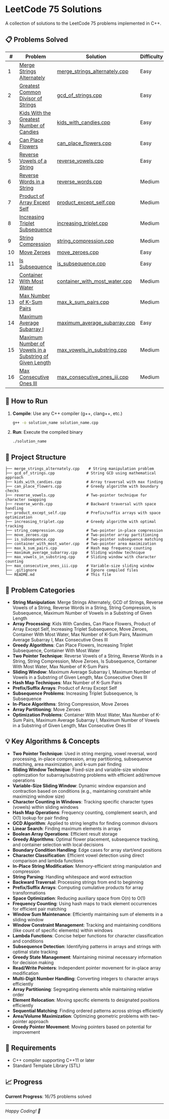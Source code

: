 # LeetCode 75 Solutions

A collection of solutions to the LeetCode 75 problems implemented in C++.

## 📋 Problems Solved

| # | Problem | Solution | Difficulty |
|---|---------|----------|------------|
| 1 | [Merge Strings Alternately](https://leetcode.com/problems/merge-strings-alternately/) | [merge_strings_alternately.cpp](merge_strings_alternately.cpp) | Easy |
| 2 | [Greatest Common Divisor of Strings](https://leetcode.com/problems/greatest-common-divisor-of-strings/) | [gcd_of_strings.cpp](gcd_of_strings.cpp) | Easy |
| 3 | [Kids With the Greatest Number of Candies](https://leetcode.com/problems/kids-with-the-greatest-number-of-candies/) | [kids_with_candies.cpp](kids_with_candies.cpp) | Easy |
| 4 | [Can Place Flowers](https://leetcode.com/problems/can-place-flowers/) | [can_place_flowers.cpp](can_place_flowers.cpp) | Easy |
| 5 | [Reverse Vowels of a String](https://leetcode.com/problems/reverse-vowels-of-a-string/) | [reverse_vowels.cpp](reverse_vowels.cpp) | Easy |
| 6 | [Reverse Words in a String](https://leetcode.com/problems/reverse-words-in-a-string/) | [reverse_words.cpp](reverse_words.cpp) | Medium |
| 7 | [Product of Array Except Self](https://leetcode.com/problems/product-of-array-except-self/) | [product_except_self.cpp](product_except_self.cpp) | Medium |
| 8 | [Increasing Triplet Subsequence](https://leetcode.com/problems/increasing-triplet-subsequence/) | [increasing_triplet.cpp](increasing_triplet.cpp) | Medium |
| 9 | [String Compression](https://leetcode.com/problems/string-compression/) | [string_compression.cpp](string_compression.cpp) | Medium |
| 10 | [Move Zeroes](https://leetcode.com/problems/move-zeroes/) | [move_zeroes.cpp](move_zeroes.cpp) | Easy |
| 11 | [Is Subsequence](https://leetcode.com/problems/is-subsequence/) | [is_subsequence.cpp](is_subsequence.cpp) | Easy |
| 12 | [Container With Most Water](https://leetcode.com/problems/container-with-most-water/) | [container_with_most_water.cpp](container_with_most_water.cpp) | Medium |
| 13 | [Max Number of K-Sum Pairs](https://leetcode.com/problems/max-number-of-k-sum-pairs/) | [max_k_sum_pairs.cpp](max_k_sum_pairs.cpp) | Medium |
| 14 | [Maximum Average Subarray I](https://leetcode.com/problems/maximum-average-subarray-i/) | [maximum_average_subarray.cpp](maximum_average_subarray.cpp) | Easy |
| 15 | [Maximum Number of Vowels in a Substring of Given Length](https://leetcode.com/problems/maximum-number-of-vowels-in-a-substring-of-given-length/) | [max_vowels_in_substring.cpp](max_vowels_in_substring.cpp) | Medium |
| 16 | [Max Consecutive Ones III](https://leetcode.com/problems/max-consecutive-ones-iii/) | [max_consecutive_ones_iii.cpp](max_consecutive_ones_iii.cpp) | Medium |

## 🚀 How to Run

1. **Compile**: Use any C++ compiler (g++, clang++, etc.)
   ```bash
   g++ -o solution_name solution_name.cpp
   ```

2. **Run**: Execute the compiled binary
   ```bash
   ./solution_name
   ```

## 📁 Project Structure

```
├── merge_strings_alternately.cpp    # String manipulation problem
├── gcd_of_strings.cpp              # String GCD using mathematical approach
├── kids_with_candies.cpp           # Array traversal with max finding
├── can_place_flowers.cpp           # Greedy algorithm with boundary checks
├── reverse_vowels.cpp              # Two-pointer technique for character swapping
├── reverse_words.cpp               # Backward traversal with space handling
├── product_except_self.cpp         # Prefix/suffix arrays with space optimization
├── increasing_triplet.cpp          # Greedy algorithm with optimal tracking
├── string_compression.cpp          # Two-pointer in-place compression
├── move_zeroes.cpp                 # Two-pointer array partitioning
├── is_subsequence.cpp              # Two-pointer subsequence matching
├── container_with_most_water.cpp   # Two-pointer area maximization
├── max_k_sum_pairs.cpp             # Hash map frequency counting
├── maximum_average_subarray.cpp    # Sliding window technique
├── max_vowels_in_substring.cpp     # Sliding window with character counting
├── max_consecutive_ones_iii.cpp    # Variable-size sliding window
├── .gitignore                      # Ignore compiled files
└── README.md                       # This file
```

## 🎯 Problem Categories

- **String Manipulation**: Merge Strings Alternately, GCD of Strings, Reverse Vowels of a String, Reverse Words in a String, String Compression, Is Subsequence, Maximum Number of Vowels in a Substring of Given Length
- **Array Processing**: Kids With Candies, Can Place Flowers, Product of Array Except Self, Increasing Triplet Subsequence, Move Zeroes, Container With Most Water, Max Number of K-Sum Pairs, Maximum Average Subarray I, Max Consecutive Ones III
- **Greedy Algorithms**: Can Place Flowers, Increasing Triplet Subsequence, Container With Most Water
- **Two Pointer Technique**: Reverse Vowels of a String, Reverse Words in a String, String Compression, Move Zeroes, Is Subsequence, Container With Most Water, Max Number of K-Sum Pairs
- **Sliding Window**: Maximum Average Subarray I, Maximum Number of Vowels in a Substring of Given Length, Max Consecutive Ones III
- **Hash Map Techniques**: Max Number of K-Sum Pairs
- **Prefix/Suffix Arrays**: Product of Array Except Self
- **Subsequence Problems**: Increasing Triplet Subsequence, Is Subsequence
- **In-Place Algorithms**: String Compression, Move Zeroes
- **Array Partitioning**: Move Zeroes
- **Optimization Problems**: Container With Most Water, Max Number of K-Sum Pairs, Maximum Average Subarray I, Maximum Number of Vowels in a Substring of Given Length, Max Consecutive Ones III

## 💡 Key Algorithms & Concepts

- **Two Pointer Technique**: Used in string merging, vowel reversal, word processing, in-place compression, array partitioning, subsequence matching, area maximization, and k-sum pair finding
- **Sliding Window Technique**: Fixed-size and variable-size window optimization for subarray/substring problems with efficient add/remove operations
- **Variable-Size Sliding Window**: Dynamic window expansion and contraction based on conditions (e.g., maintaining constraint while maximizing window size)
- **Character Counting in Windows**: Tracking specific character types (vowels) within sliding windows
- **Hash Map Operations**: Frequency counting, complement search, and O(1) lookup for pair finding
- **GCD Algorithm**: Applied to string lengths for finding common divisors
- **Linear Search**: Finding maximum elements in arrays
- **Boolean Array Operations**: Efficient result storage
- **Greedy Algorithms**: Optimal flower placement, subsequence tracking, and container selection with local decisions
- **Boundary Condition Handling**: Edge cases for array start/end positions
- **Character Classification**: Efficient vowel detection using direct comparison and lambda functions
- **In-Place String Modification**: Memory-efficient string manipulation and compression
- **String Parsing**: Handling whitespace and word extraction
- **Backward Traversal**: Processing strings from end to beginning
- **Prefix/Suffix Arrays**: Computing cumulative products for array transformations
- **Space Optimization**: Reducing auxiliary space from O(n) to O(1)
- **Frequency Counting**: Using hash maps to track element occurrences for efficient pair matching
- **Window Sum Maintenance**: Efficiently maintaining sum of elements in a sliding window
- **Window Constraint Management**: Tracking and maintaining conditions (like count of specific elements) within windows
- **Lambda Functions**: Concise helper functions for character classification and conditions
- **Subsequence Detection**: Identifying patterns in arrays and strings with optimal state tracking
- **Greedy State Management**: Maintaining minimal necessary information for decision making
- **Read/Write Pointers**: Independent pointer movement for in-place array modification
- **Multi-Digit Number Handling**: Converting integers to character arrays efficiently
- **Array Partitioning**: Segregating elements while maintaining relative order
- **Element Relocation**: Moving specific elements to designated positions efficiently
- **Sequential Matching**: Finding ordered patterns across strings efficiently
- **Area/Volume Maximization**: Optimizing geometric problems with two-pointer approach
- **Greedy Pointer Movement**: Moving pointers based on potential for improvement

## 🔧 Requirements

- C++ compiler supporting C++11 or later
- Standard Template Library (STL)

## 📈 Progress

**Current Progress**: 16/75 problems solved

---

*Happy Coding! 🚀*
